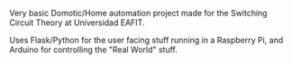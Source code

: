 Very basic Domotic/Home automation project made for the Switching Circuit Theory at Universidad EAFIT.

Uses Flask/Python for the user facing stuff running in a Raspberry Pi, and Arduino for controlling the "Real World" stuff.
